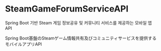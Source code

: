 # SteamGameForumServiceAPI
Spring Boot 기반 Steam 게임 정보공유 및 커뮤니티 서비스를 제공하는 모바일 앱 API

Spring Boot基盤のSteamゲーム情報共有及びコミュニティサービスを提供するモバイルアプリAPI
